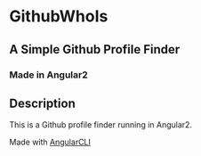 # GithubWhoIs
## A Simple Github Profile Finder
### Made in Angular2

## Description
This is a Github profile finder running in Angular2.

Made with [AngularCLI](https://github.com/angular/angular-cli)